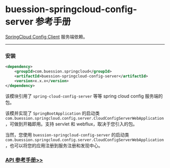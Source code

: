 # buession-springcloud-config-server 参考手册


[SpringCloud Config Client](https://spring.io/projects/spring-cloud-config) 服务端依赖。


---


### 安装

```xml
<dependency>
    <groupId>com.buession.springcloud</groupId>
    <artifactId>buession-springcloud-config-server</artifactId>
    <version>x.x.x</version>
</dependency>
```

该模块引用了 `spring-cloud-config-server` 等等 spring cloud config 服务端的包。

该模并实现了 `SpringBootApplication` 的启动类 `com.buession.springcloud.config.server.CloudConfigServerWebApplication`，可做到开箱即用。支持 servlet 和 webflux，取决于您引入的包。

当然，您使用 `buession-springcloud-config-server` 的启动类 `com.buession.springcloud.config.server.CloudConfigServerWebApplication`，也可以将您的应用注册到服务注册和发现中心。


### [API 参考手册>>](https://javadoc.io/static/com.buession.springcloud/buession-springcloud-config-server/2.1.0/)